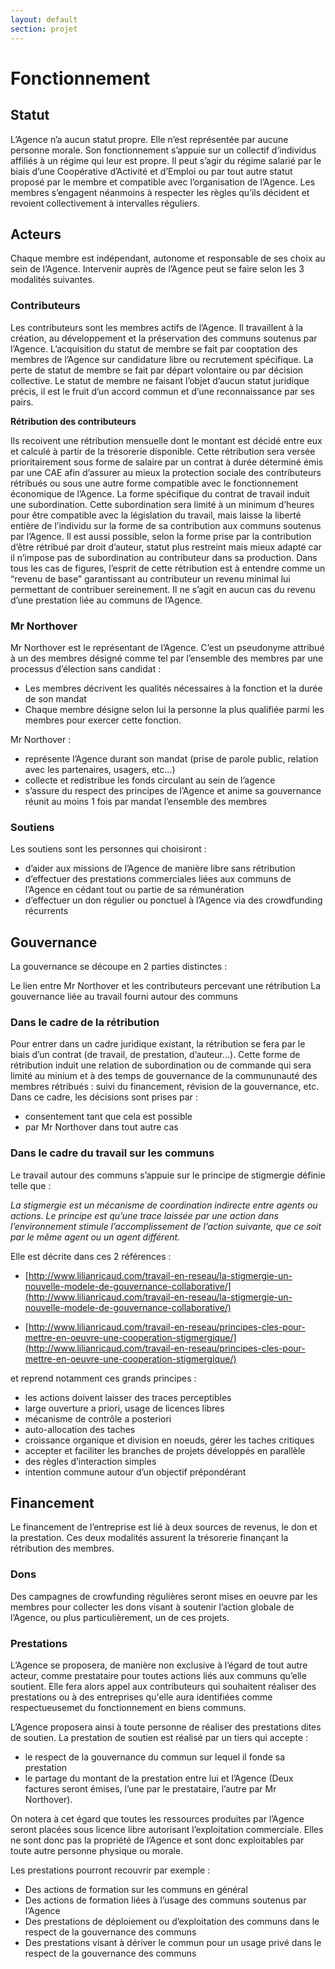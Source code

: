 ```yaml
---
layout: default
section: projet
---
```


# Fonctionnement

## Statut
L’Agence n’a aucun statut propre. Elle n’est représentée par aucune personne morale. Son fonctionnement s’appuie sur un collectif d’individus affiliés à un régime qui leur est propre. Il peut s’agir du régime salarié par le biais d’une Coopérative d’Activité et d’Emploi ou par tout autre statut proposé par le membre et compatible avec l’organisation de l’Agence. Les membres s’engagent néanmoins à respecter les règles qu’ils décident et revoient collectivement à intervalles réguliers.

## Acteurs
Chaque membre est indépendant, autonome et responsable de ses choix au sein de l’Agence. Intervenir auprès de l’Agence peut se faire selon les 3 modalités suivantes.

### Contributeurs
Les contributeurs sont les membres actifs de l’Agence. Il travaillent à la création, au développement et la préservation des communs soutenus par l’Agence. L’acquisition du statut de membre se fait par cooptation des membres de l’Agence sur candidature libre ou recrutement spécifique. La perte de statut de membre se fait par départ volontaire ou par décision collective. Le statut de membre ne faisant l’objet d’aucun statut juridique précis, il est le fruit d’un accord commun et d’une reconnaissance par ses pairs.

**Rétribution des contributeurs**

Ils recoivent une rétribution mensuelle dont le montant est décidé entre eux et calculé à partir de la trésorerie disponible. Cette rétribution sera versée prioritairement sous forme de salaire par un contrat à durée déterminé émis par une CAE afin d’assurer au mieux la protection sociale des contributeurs rétribués ou sous une autre forme compatible avec le fonctionnement économique de l’Agence. La forme spécifique du contrat de travail induit une subordination. Cette subordination sera limité à un minimum d’heures pour être compatible avec la législation du travail, mais laisse la liberté entière de l’individu sur la forme de sa contribution aux communs soutenus par l’Agence. Il est aussi possible, selon la forme prise par la contribution d’être rétribué par droit d’auteur, statut plus restreint mais mieux adapté car il n’impose pas de subordination au contributeur dans sa production. Dans tous les cas de figures, l’esprit de cette rétribution est à entendre comme un “revenu de base” garantissant au contributeur un revenu minimal lui permettant de contribuer sereinement. Il ne s’agit en aucun cas du revenu d’une prestation liée au communs de l’Agence.

### Mr Northover
Mr Northover est le représentant de l’Agence. C’est un pseudonyme attribué à un des membres désigné comme tel par l’ensemble des membres par une processus d’élection sans candidat :

- Les membres décrivent les qualités nécessaires à la fonction et la durée de son mandat
- Chaque membre désigne selon lui la personne la plus qualifiée parmi les membres pour exercer cette fonction.

Mr Northover :

- représente l’Agence durant son mandat (prise de parole public, relation avec les partenaires, usagers, etc…)
- collecte et redistribue les fonds circulant au sein de l’agence 
- s’assure du respect des principes de l’Agence et anime sa gouvernance
réunit au moins 1 fois par mandat l’ensemble des membres

### Soutiens
Les soutiens sont les personnes qui choisiront :

- d’aider aux missions de l’Agence de manière libre sans rétribution
- d’effectuer des prestations commerciales liées aux communs de l’Agence en cédant tout ou partie de sa rémunération
- d’effectuer un don régulier ou ponctuel à l’Agence via des crowdfunding récurrents

## Gouvernance
La gouvernance se découpe en 2 parties distinctes :

Le lien entre Mr Northover et les contributeurs percevant une rétribution
La gouvernance liée au travail fourni autour des communs

### Dans le cadre de la rétribution
Pour entrer dans un cadre juridique existant, la rétribution se fera par le biais d’un contrat (de travail, de prestation, d’auteur…). Cette forme de rétribution induit une relation de subordination ou de commande qui sera limité au minium et à des temps de gouvernance de la commununauté des membres rétribués : suivi du financement, révision de la gouvernance, etc. Dans ce cadre, les décisions sont prises par :

- consentement tant que cela est possible
- par Mr Northover dans tout autre cas

### Dans le cadre du travail sur les communs

Le travail autour des communs s’appuie sur le principe de stigmergie définie telle que :

*La stigmergie est un mécanisme de coordination indirecte entre agents ou actions. Le principe est qu’une trace laissée par une action dans l’environnement stimule l’accomplissement de l’action suivante, que ce soit par le même agent ou un agent différent.*

Elle est décrite dans ces 2 références :

- [http://www.lilianricaud.com/travail-en-reseau/la-stigmergie-un-nouvelle-modele-de-gouvernance-collaborative/](http://www.lilianricaud.com/travail-en-reseau/la-stigmergie-un-nouvelle-modele-de-gouvernance-collaborative/)

- [http://www.lilianricaud.com/travail-en-reseau/principes-cles-pour-mettre-en-oeuvre-une-cooperation-stigmergique/](http://www.lilianricaud.com/travail-en-reseau/principes-cles-pour-mettre-en-oeuvre-une-cooperation-stigmergique/)

et reprend notamment ces grands principes :

- les actions doivent laisser des traces perceptibles
- large ouverture a priori, usage de licences libres
- mécanisme de contrôle a posteriori
- auto-allocation des taches
- croissance organique et division en noeuds, gérer les taches critiques
- accepter et faciliter les branches de projets développés en parallèle
- des règles d’interaction simples
- intention commune autour d’un objectif prépondérant

## Financement
Le financement de l’entreprise est lié à deux sources de revenus, le don et la prestation. Ces deux modalités assurent la trésorerie finançant la rétribution des membres.

### Dons
Des campagnes de crowfunding régulières seront mises en oeuvre par les membres pour collecter les dons visant à soutenir l’action globale de l’Agence, ou plus particulièrement, un de ces projets.

### Prestations
L’Agence se proposera, de manière non exclusive à l’égard de tout autre acteur, comme prestataire pour toutes actions liés aux communs qu’elle soutient. Elle fera alors appel aux contributeurs qui souhaitent réaliser des prestations ou à des entreprises qu'elle aura identifiées comme respectueusemet du fonctionnement en biens communs. 

L’Agence proposera ainsi à toute personne de réaliser des prestations dites de soutien. La prestation de soutien est réalisé par un tiers qui accepte :

- le respect de la gouvernance du commun sur lequel il fonde sa prestation
- le partage du montant de la prestation entre lui et l’Agence (Deux factures seront émises, l’une par le prestataire, l’autre par Mr Northover).

On notera à cet égard que toutes les ressources produites par l’Agence seront placées sous licence libre autorisant l’exploitation commerciale. Elles ne sont donc pas la propriété de l’Agence et sont donc exploitables par toute autre personne physique ou morale.

Les prestations pourront recouvrir par exemple :

- Des actions de formation sur les communs en général
- Des actions de formation liées à l’usage des communs soutenus par l’Agence
- Des prestations de déploiement ou d’exploitation des communs dans le respect de la gouvernance des communs
- Des prestations visant à dériver le commun pour un usage privé dans le respect de la gouvernance des communs